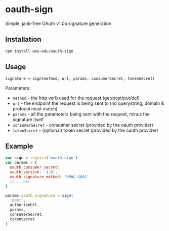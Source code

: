 # oauth-sign

Simple, jank-free OAuth v1.0a signature generation.

## Installation

`npm install weo-edu/oauth-sign`

## Usage

`signature = sign(method, url, params, consumerSecret, tokenSecret)`


Parameters:

  * `method` - the http verb used for the request (get/post/put/del)
  * `url` - the endpoint the request is being sent to (no querystring, domain & protocol must match)
  * `params` - all the parameters being sent with the request, minus the signature itself
  * `consumerSecret` - consumer secret (provided by the oauth provider)
  * `tokenSecret` - (optional) token secret (provided by the oauth provider)

## Example
```javascript
var sign = require('oauth-sign')
var params = {
  oauth_consumer_secret:
  oauth_version: '1.0',
  oauth_signature_method: 'HMAC-SHA1'
  // ...etc
}

params.oauth_signature = sign(
  'post',
  authorizeUrl,
  params,
  consumerSecret,
  tokenSecret
)
```